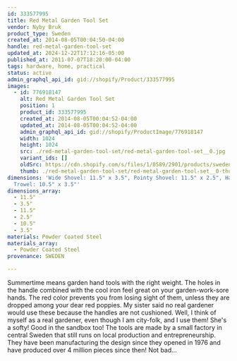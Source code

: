 ```yaml
---
id: 333577995
title: Red Metal Garden Tool Set
vendor: Nyby Bruk
product_type: Sweden
created_at: 2014-08-05T00:04:50-04:00
handle: red-metal-garden-tool-set
updated_at: 2024-12-22T17:12:16-05:00
published_at: 2011-07-07T18:20:00-04:00
tags: hardware, home, practical
status: active
admin_graphql_api_id: gid://shopify/Product/333577995
images:
  - id: 776918147
    alt: Red Metal Garden Tool Set
    position: 1
    product_id: 333577995
    created_at: 2014-08-05T00:04:52-04:00
    updated_at: 2014-08-05T00:04:52-04:00
    admin_graphql_api_id: gid://shopify/ProductImage/776918147
    width: 1024
    height: 1024
    src: ./red-metal-garden-tool-set/red-metal-garden-tool-set__0.jpg
    variant_ids: []
    oldSrc: https://cdn.shopify.com/s/files/1/0589/2901/products/sweden54.jpeg?v=1407211492
    thumb: ./red-metal-garden-tool-set/red-metal-garden-tool-set__0-thumb.jpg
dimensions: 'Wide Shovel: 11.5" x 3.5", Pointy Shovel: 11.5" x 2.5", Hand
  Trowel: 10.5" x 3.5"'
dimensions_array:
  - 11.5"
  - 3.5"
  - 11.5"
  - 2.5"
  - 10.5"
  - 3.5"
materials: Powder Coated Steel
materials_array:
  - Powder Coated Steel
provenance: SWEDEN

---
```


Summertime means garden hand tools with the right weight. The holes in the handle combined with the cool iron feel great on your garden-work-sore hands. The red color prevents you from losing sight of them, unless they are dropped among your dear red poppies. My sister said no real gardener would use these because the handles are not cushioned. Well, I think of myself as a real gardener, even though I am city-folk, and I use them! She's a softy! Good in the sandbox too! The tools are made by a small factory in central Sweden that still runs on local production and entrepreneurship. They have been manufacturing the design since they opened in 1976 and have produced over 4 million pieces since then! Not bad...